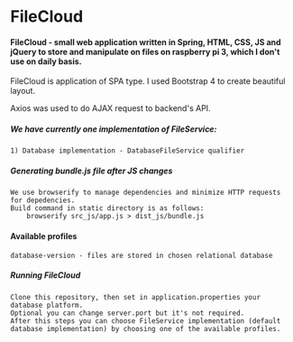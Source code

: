 # FileCloud
#### FileCloud - small web application written in Spring, HTML, CSS, JS and jQuery to store and manipulate on files on raspberry pi 3, which I don't use on daily basis.

FileCloud is application of SPA type. I used Bootstrap 4 to create beautiful layout.

Axios was used to do AJAX request to backend's API.

##### We have currently one implementation of FileService:
    1) Database implementation - DatabaseFileService qualifier

##### Generating bundle.js file after JS changes
    We use browserify to manage dependencies and minimize HTTP requests for depedencies.
    Build command in static directory is as follows:
        browserify src_js/app.js > dist_js/bundle.js

#### Available profiles
    database-version - files are stored in chosen relational database

##### Running FileCloud
    Clone this repository, then set in application.properties your database platform.
    Optional you can change server.port but it's not required.
    After this steps you can choose FileService implementation (default database implementation) by choosing one of the available profiles.
